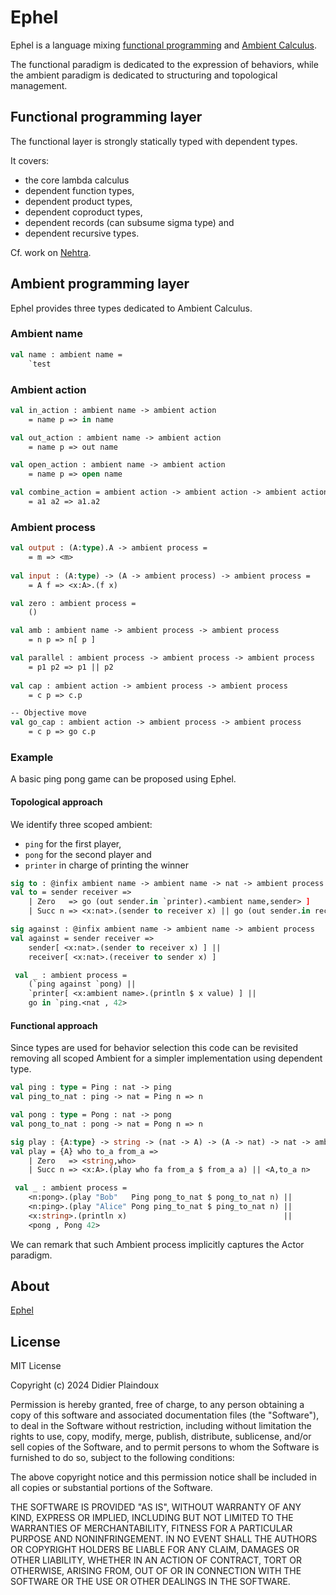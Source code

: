 # Ephel

Ephel is a language mixing [functional programming](https://en.wikipedia.org/wiki/Functional_programming) and [Ambient Calculus](https://en.wikipedia.org/wiki/Ambient_calculus).

The functional paradigm is dedicated to the expression of behaviors, while the ambient paradigm is dedicated to structuring and topological management.

## Functional programming layer

The functional layer is strongly statically typed with dependent types.

It covers:

- the core lambda calculus
- dependent function types,
- dependent product types,
- dependent coproduct types,
- dependent records (can subsume sigma type) and
- dependent recursive types.

Cf. work on [Nehtra](https://github.com/lambe-lang/nethra).

## Ambient programming layer

Ephel provides three types dedicated to Ambient Calculus.

### Ambient name

```ocaml
val name : ambient name =
    `test
```

### Ambient action

```ocaml
val in_action : ambient name -> ambient action
    = name p => in name

val out_action : ambient name -> ambient action
    = name p => out name

val open_action : ambient name -> ambient action
    = name p => open name

val combine_action = ambient action -> ambient action -> ambient action
    = a1 a2 => a1.a2 
```

### Ambient process

```ocaml
val output : (A:type).A -> ambient process =
    = m => <m>
     
val input : (A:type) -> (A -> ambient process) -> ambient process =
    = A f => <x:A>.(f x)

val zero : ambient process =
    ()

val amb : ambient name -> ambient process -> ambient process 
    = n p => n[ p ] 

val parallel : ambient process -> ambient process -> ambient process
    = p1 p2 => p1 || p2 
    
val cap : ambient action -> ambient process -> ambient process
    = c p => c.p     

-- Objective move
val go_cap : ambient action -> ambient process -> ambient process
    = c p => go c.p       
```

### Example

A basic ping pong game can be proposed using Ephel. 

#### Topological approach

We identify three scoped ambient:
- `ping` for the first player,
- `pong` for the second player and
- `printer` in charge of printing the winner

```ocaml
sig to : @infix ambient name -> ambient name -> nat -> ambient process
val to = sender receiver =>
    | Zero   => go (out sender.in `printer).<ambient name,sender> ]
    | Succ n => <x:nat>.(sender to receiver x) || go (out sender.in receiver).<nat,n>

sig against : @infix ambient name -> ambient name -> ambient process
val against = sender receiver =>
    sender[ <x:nat>.(sender to receiver x) ] || 
    receiver[ <x:nat>.(receiver to sender x) ]

 val _ : ambient process =
    (`ping against `pong) ||
    `printer[ <x:ambient name>.(println $ x value) ] ||
    go in `ping.<nat , 42>
```

#### Functional approach

Since types are used for behavior selection this code can be revisited removing 
all scoped Ambient for a simpler implementation using dependent type.

```ocaml
val ping : type = Ping : nat -> ping
val ping_to_nat : ping -> nat = Ping n => n

val pong : type = Pong : nat -> pong
val pong_to_nat : pong -> nat = Pong n => n

sig play : {A:type} -> string -> (nat -> A) -> (A -> nat) -> nat -> ambient process
val play = {A} who to_a from_a =>
    | Zero   => <string,who>
    | Succ n => <x:A>.(play who fa from_a $ from_a a) || <A,to_a n>

 val _ : ambient process =
    <n:pong>.(play "Bob"   Ping pong_to_nat $ pong_to_nat n) || 
    <n:ping>.(play "Alice" Pong ping_to_nat $ ping_to_nat n) ||
    <x:string>.(println x)                                   ||
    <pong , Pong 42>
```

We can remark that such Ambient process implicitly captures the Actor paradigm.

## About

[Ephel](https://www.elfdict.com/wt/21382)

## License

MIT License

Copyright (c) 2024 Didier Plaindoux

Permission is hereby granted, free of charge, to any person obtaining a copy of this software and associated documentation files (the "Software"), to deal in the Software without restriction, including without limitation the rights to use, copy, modify, merge, publish, distribute, sublicense, and/or sell copies of the Software, and to permit persons to whom the Software is furnished to do so, subject to the following conditions:

The above copyright notice and this permission notice shall be included in all copies or substantial portions of the Software.

THE SOFTWARE IS PROVIDED "AS IS", WITHOUT WARRANTY OF ANY KIND, EXPRESS OR IMPLIED, INCLUDING BUT NOT LIMITED TO THE WARRANTIES OF MERCHANTABILITY, FITNESS FOR A PARTICULAR PURPOSE AND NONINFRINGEMENT. IN NO EVENT SHALL THE AUTHORS OR COPYRIGHT HOLDERS BE LIABLE FOR ANY CLAIM, DAMAGES OR OTHER LIABILITY, WHETHER IN AN ACTION OF CONTRACT, TORT OR OTHERWISE, ARISING FROM, OUT OF OR IN CONNECTION WITH THE SOFTWARE OR THE USE OR OTHER DEALINGS IN THE SOFTWARE.
